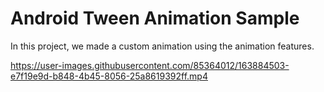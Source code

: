 # Android Tween Animation Sample
In this project, we made a custom animation using the animation features.




https://user-images.githubusercontent.com/85364012/163884503-e7f19e9d-b848-4b45-8056-25a8619392ff.mp4


